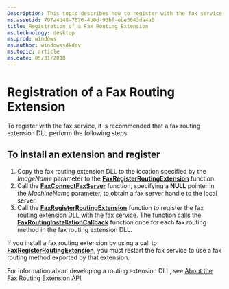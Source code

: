 ```yaml
---
Description: This topic describes how to register with the fax service.
ms.assetid: 797a4d48-7676-4b0d-93bf-ebe3043da4a0
title: Registration of a Fax Routing Extension
ms.technology: desktop
ms.prod: windows
ms.author: windowssdkdev
ms.topic: article
ms.date: 05/31/2018
---
```


# Registration of a Fax Routing Extension

To register with the fax service, it is recommended that a fax routing extension DLL perform the following steps.

## To install an extension and register

1.  Copy the fax routing extension DLL to the location specified by the *ImageName* parameter to the [**FaxRegisterRoutingExtension**](-mfax-faxregisterroutingextension.md) function.
2.  Call the [**FaxConnectFaxServer**](-mfax-faxconnectfaxserver.md) function, specifying a **NULL** pointer in the *MachineName* parameter, to obtain a fax server handle to the local server.
3.  Call the [**FaxRegisterRoutingExtension**](-mfax-faxregisterroutingextension.md) function to register the fax routing extension DLL with the fax service. The function calls the [**FaxRoutingInstallationCallback**](-mfax-faxroutinginstallationcallback.md) function once for each fax routing method in the fax routing extension DLL.

If you install a fax routing extension by using a call to [**FaxRegisterRoutingExtension**](-mfax-faxregisterroutingextension.md), you must restart the fax service to use a fax routing method exported by that extension.

For information about developing a routing extension DLL, see [About the Fax Routing Extension API](-mfax-about-the-fax-routing-extension-api.md).

 

 



